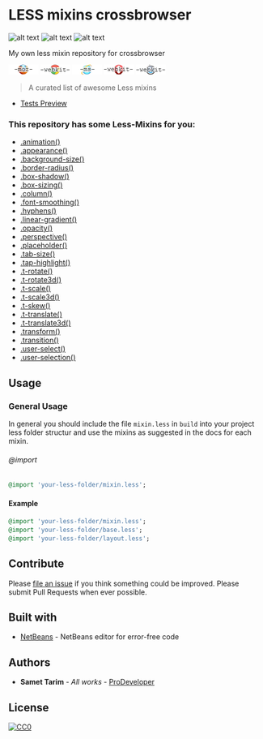 # LESS mixins crossbrowser

![alt text](https://img.shields.io/badge/build-passing-brightgreen.svg "Build passing")
![alt text](https://img.shields.io/badge/less-2.6.0%20tested-brightgreen.svg "Less tested 2.6.0")
![alt text](https://img.shields.io/badge/tests-1%2F1-blue.svg "Tests 1/1")

My own less mixin repository for crossbrowser

![alt text](https://github.com/Samettarim/less-mixins/blob/master/test/img/ff.gif "Firefox")
![alt text](https://github.com/Samettarim/less-mixins/blob/master/test/img/g.gif "Google")
![alt text](https://github.com/Samettarim/less-mixins/blob/master/test/img/ie.gif "InternetExplorer")
![alt text](https://github.com/Samettarim/less-mixins/blob/master/test/img/o.gif "Opera")
![alt text](https://github.com/Samettarim/less-mixins/blob/master/test/img/s.gif "Safari")

> A curated list of awesome Less mixins

* [Tests Preview](test/img/tests.png)

### This repository has some Less-Mixins for you:

* [.animation()](partials/_animation.less)
* [.appearance()](partials/_appearance.less)
* [.background-size()](partials/_background-size.less)
* [.border-radius()](partials/_border-radius.less)
* [.box-shadow()](partials/_box-shadow.less)
* [.box-sizing()](partials/_box-sizing.less)
* [.column()](partials/_column.less)
* [.font-smoothing()](partials/_font-smoothing.less)
* [.hyphens()](partials/_hyphens.less)
* [.linear-gradient()](partials/_linear-gradient.less)
* [.opacity()](partials/_opacity.less)
* [.perspective()](partials/_perspective.less)
* [.placeholder()](partials/_placeholder.less)
* [.tab-size()](partials/_tab-size.less)
* [.tap-highlight()](partials/_tap-highlight.less)
* [.t-rotate()](partials/_transform-rotate.less)
* [.t-rotate3d()](partials/_transform-rotate3d.less)
* [.t-scale()](partials/_transform-scale.less)
* [.t-scale3d()](partials/_transform-scale3d.less)
* [.t-skew()](partials/_transform-skew.less)
* [.t-translate()](partials/_transform-translate.less)
* [.t-translate3d()](partials/_transform-translate3d.less)
* [.transform()](partials/_transform.less)
* [.transition()](partials/_transition.less)
* [.user-select()](partials/_user-select.less)
* [.user-selection()](partials/_user-select.less)

## Usage

### General Usage

In general you should include the file `mixin.less` in `build` into your 
project less folder structur and use the mixins as suggested in the docs for each mixin.

###### @import

```ruby
@import 'your-less-folder/mixin.less';
```

#### Example

```ruby
@import 'your-less-folder/mixin.less';
@import 'your-less-folder/base.less';
@import 'your-less-folder/layout.less';
```

## Contribute

Please [file an issue](https://github.com/Samettarim/less-mixins/issues) if you
think something could be improved. Please submit Pull Requests when ever
possible.

## Built with

* [NetBeans](https://netbeans.org/) - NetBeans editor for error-free code

## Authors

* **Samet Tarim** - *All works* - [ProDeveloper](https://profiles.wordpress.org/prodeveloper/)

## License

[![CC0](https://licensebuttons.net/p/zero/1.0/88x31.png)](http://creativecommons.org/publicdomain/zero/1.0/)